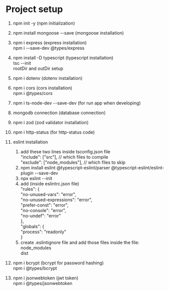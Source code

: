 # Project setup

1. npm init -y (npm initialization)
2. npm install mongoose --save (mongoose installation)
3. npm i express (express installation)  
   npm i --save-dev @types/express
4. npm install -D typescript (typescript installation)  
   tsc --init  
   rootDir and outDir setup
5. npm i dotenv (dotenv installation)
6. npm i cors (cors installation)  
   npm i @types/cors
7. npm i ts-node-dev --save-dev (for run app when developing)
8. mongodb connection (database connection)
9. npm i zod (zod validator installation)
10. npm i http-status (for http-status code)
11. eslint installation

    1. add these two lines inside tsconfig.json file  
       "include": ["src"], // which files to compile  
       "exclude": ["node_modules"], // which files to skip
    2. npm install eslint @typescript-eslint/parser @typescript-eslint/eslint-plugin --save-dev
    3. npx eslint --init
    4. add (inside eslintrc.json file)  
        "rules": {  
       "no-unused-vars": "error",  
       "no-unused-expressions": "error",  
       "prefer-const": "error",  
       "no-console": "error",  
       "no-undef": "error"  
       },  
       "globals": {  
       "process": "readonly"  
       }
    5. create .eslintignore file and add those files inside the file:  
       node_modules  
       dist

12. npm i bcrypt (bcrypt for password hashing)  
    npm i @types/bcrypt
13. npm i jsonwebtoken (jwt token)  
    npm i @types/jsonwebtoken